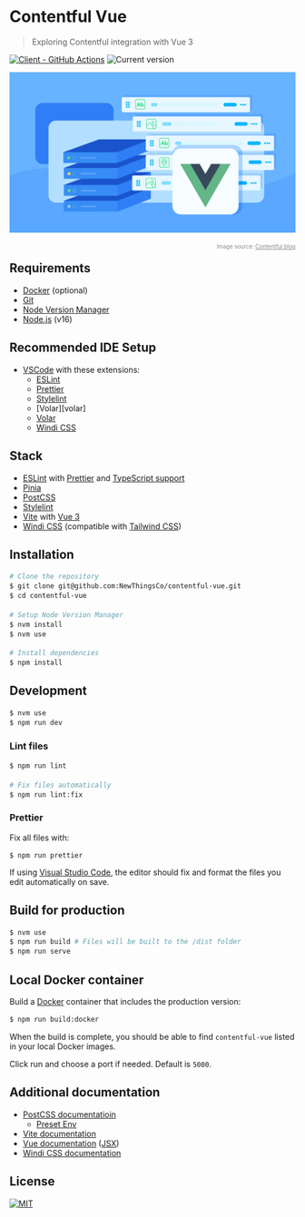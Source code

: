 # Contentful Vue

> Exploring Contentful integration with Vue 3

[![Client - GitHub Actions][client-badge]][client-logs] ![Current version][current-version]

<figure style="margin: 0 0 -1rem; position: relative; max-width: 50rem;">

![Contentful with Vue.js image by Contentful.com][cover-image]

<figcaption style="opacity: 0.5; text-align: right;">

<sup><small>Image source: [Contentful blog][contentful-blog]</small></sup>

</figcaption>

</figure>

## Requirements

- [Docker][docker] (optional)
- [Git][git]
- [Node Version Manager][nvm]
- [Node.js][node] (v16)

## Recommended IDE Setup

- [VSCode][vscode] with these extensions:
  - [ESLint][vscode-eslint]
  - [Prettier][vscode-prettier]
  - [Stylelint][vscode-stylelint]
  - [Volar][volar]
  - [Volar][vscode-volar]
  - [Windi CSS][vscode-windi-css]

## Stack

- [ESLint][eslint] with [Prettier][prettier] and [TypeScript support][eslint-ts]
- [Pinia][pinia]
- [PostCSS][postcss]
- [Stylelint][stylelint]
- [Vite][vite] with [Vue 3][vue]
- [Windi CSS][windi-css] (compatible with [Tailwind CSS][tailwind-css])

## Installation

```sh
# Clone the repository
$ git clone git@github.com:NewThingsCo/contentful-vue.git
$ cd contentful-vue

# Setup Node Version Manager
$ nvm install
$ nvm use

# Install dependencies
$ npm install
```

## Development

```sh
$ nvm use
$ npm run dev
```

### Lint files

```sh
$ npm run lint

# Fix files automatically
$ npm run lint:fix
```

### Prettier

Fix all files with:

```
$ npm run prettier
```

If using [Visual Studio Code][vscode], the editor should fix and format the files you edit automatically on save.

## Build for production

```sh
$ nvm use
$ npm run build # Files will be built to the /dist folder
$ npm run serve
```

[vscode]: https://code.visualstudio.com/

## Local Docker container

Build a [Docker][docker] container that includes the production version:

```sh
$ npm run build:docker
```

When the build is complete, you should be able to find `contentful-vue` listed in your local Docker images.

Click run and choose a port if needed. Default is `5000`.

## Additional documentation

- [PostCSS documentatioin][postcss-docs]
  - [Preset Env][postcss-preset-env]
- [Vite documentation][vite-docs]
- [Vue documentation][vue-docs] ([JSX][vue-jsx-next])
- [Windi CSS documentation][windi-css-docs]

## License

[![MIT][mit-badge]][license]

[client-badge]: https://github.com/NewThingsCo/contentful-vue/workflows/Client/badge.svg
[client-logs]: https://github.com/NewThingsCo/contentful-vue/actions/workflows/client.yml
[contentful-blog]: https://www.contentful.com/blog/2021/08/26/build-using-vue-and-contentful/
[cover-image]: ./docs/cover-image.webp
[current-version]: https://img.shields.io/badge/dynamic/json?color=informational&label=Version&query=version&url=https%3A%2F%2Fraw.githubusercontent.com%2FNewThingsCo%2Fcontentful-vue%2Fmain%2Fpackage.json
[docker]: https://www.docker.com/
[eslint-ts]: https://github.com/typescript-eslint/typescript-eslint
[eslint]: https://eslint.org/
[git]: https://git-scm.com
[license]: ./LICENSE.md
[mit-badge]: https://img.shields.io/badge/license-MIT-green.svg
[node-version]: https://img.shields.io/badge/Node-v16-brightgreen.svg
[node]: https://nodejs.org/en
[nvm]: https://github.com/nvm-sh/nvm
[pinia]: https://pinia.esm.dev/
[postcss-docs]: https://github.com/postcss/postcss
[postcss-preset-env]: https://preset-env.cssdb.org/
[postcss]: https://postcss.org/
[prettier]: https://prettier.io/
[stylelint]: https://stylelint.io/
[tailwind-css]: https://tailwindcss.com/
[vite-docs]: https://vitejs.dev/guide/
[vite]: https://vitejs.dev/
[vscode-eslint]: https://marketplace.visualstudio.com/items?itemName=dbaeumer.vscode-eslint
[vscode-prettier]: https://marketplace.visualstudio.com/items?itemName=esbenp.prettier-vscode
[vscode-stylelint]: https://marketplace.visualstudio.com/items?itemName=stylelint.vscode-stylelint
[vscode-volar]: https://marketplace.visualstudio.com/items?itemName=johnsoncodehk.volar
[vscode-windi-css]: https://marketplace.visualstudio.com/items?itemName=voorjaar.windicss-intellisense
[vscode]: https://code.visualstudio.com/
[vue-docs]: https://v3.vuejs.org/guide/introduction.html
[vue-jsx-next]: https://github.com/vuejs/jsx-next
[vue]: https://v3.vuejs.org/
[windi-css-docs]: https://windicss.org/guide/
[windi-css]: https://windicss.org/
